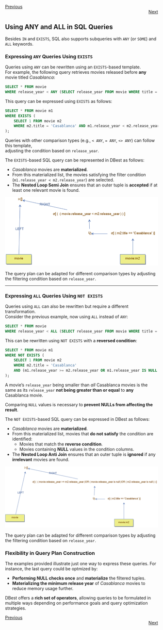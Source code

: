 <div align="left">
    <a href="./18.1.2 - NOT-IN-vs-NOT-EXISTS.md">Previous</a>
</div>
<div align="right">
  <a href="./18.1.4 - subqueries-and-direct-comparisons.md">Next</a>
</div>

## Using ANY and ALL in SQL Queries  

Besides `IN` and `EXISTS`, SQL also supports subqueries with `ANY` (or `SOME`) and `ALL` keywords.  

### Expressing `ANY` Queries Using `EXISTS`  

Queries using `ANY` can be rewritten using an `EXISTS`-based template.  
For example, the following query retrieves movies released before **any** movie titled *Casablanca*:  

```sql
SELECT * FROM movie  
WHERE release_year < ANY (SELECT release_year FROM movie WHERE title = 'Casablanca');  
```

This query can be expressed using `EXISTS` as follows:  

```sql
SELECT * FROM movie m1  
WHERE EXISTS (  
    SELECT 1 FROM movie m2  
    WHERE m2.title = 'Casablanca' AND m1.release_year < m2.release_year  
);  
```

Queries with other comparison types (e.g., `< ANY`, `= ANY`, `<> ANY`) can follow this template,  
adjusting the condition based on `release_year`.  



The `EXISTS`-based SQL query can be represented in DBest as follows:  

- *Casablanca* movies are **materialized**.  
- From this materialized list, the movies satisfying the filter condition  (`m1.release_year < m2.release_year`) are selected.  
- The **Nested Loop Semi Join** ensures that an outer tuple is **accepted** if at least one relevant movie is found.  

<img src="assets/images/smaller than any.png" alt="Expressing an ANY-based query as an EXISTS-based query" width="700"/>


The query plan can be adapted for different comparison types by adjusting the filtering condition based on `release_year`.

---

### Expressing `ALL` Queries Using `NOT EXISTS`  

Queries using `ALL` can also be rewritten but require a different transformation.  
Consider the previous example, now using `ALL` instead of `ANY`:  

```sql
SELECT * FROM movie  
WHERE release_year < ALL (SELECT release_year FROM movie WHERE title = 'Casablanca');  
```

This can be rewritten using `NOT EXISTS` with a **reversed condition**:  

```sql
SELECT * FROM movie m1  
WHERE NOT EXISTS (  
    SELECT 1 FROM movie m2  
    WHERE m2.title = 'Casablanca'  
    AND (m1.release_year >= m2.release_year OR m1.release_year IS NULL OR m2.release_year IS NULL)  
);  
```

A movie’s `release_year` being smaller than *all* Casablanca movies is the same as its `release_year` **not being greater than or equal** to **any** Casablanca movie.  

Comparing `NULL` values is necessary to **prevent NULLs from affecting the result**.  


The `NOT EXISTS`-based SQL query can be expressed in DBest as follows:  

- *Casablanca* movies are **materialized**.  
- From this materialized list, movies that **do not satisfy** the condition are identified:  
  - Movies that match the **reverse condition**.  
  - Movies containing **NULL** values in the condition columns.  
- The **Nested Loop Anti Join** ensures that an outer tuple is **ignored**  if any **irrelevant** movies are found.  


<img src="assets/images/smaller than all.png" alt="Expressing an ALL-based query as an EXISTS-based query" width="800"/>

The query plan can be adapted for different comparison types by adjusting the filtering condition based on `release_year`.


### Flexibility in Query Plan Construction  

The examples provided illustrate just one way to express these queries.  For instance, the last query could be optmized by:

- **Performing NULL checks once** and **materialize** the filtered tuples.  
- **Materializing the minimum release year** of *Casablanca* movies to reduce memory usage further.  


DBest offers a **rich set of operators**, allowing queries to be formulated in multiple ways depending on performance goals and query optimization strategies.  


<div align="left">
    <a href="./18.1.2 - NOT-IN-vs-NOT-EXISTS.md">Previous</a>
</div>
<div align="right">
  <a href="./18.1.4 - subqueries-and-direct-comparisons.md">Next</a>
</div>



